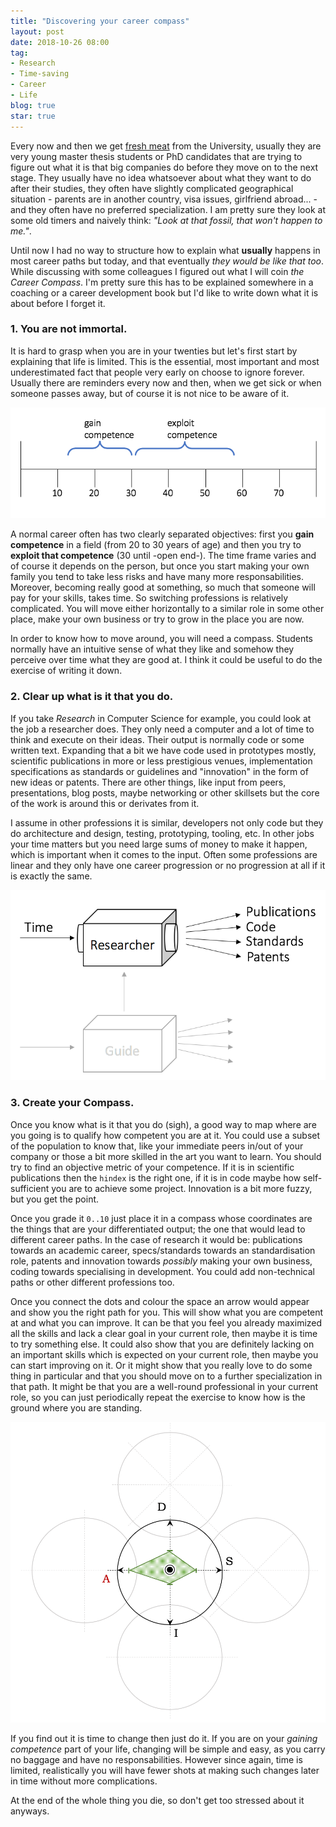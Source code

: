 ```yaml
---
title: "Discovering your career compass"
layout: post
date: 2018-10-26 08:00
tag:
- Research
- Time-saving
- Career
- Life
blog: true
star: true
---
```


Every now and then we get [fresh meat](https://youtu.be/Jj90khPuWv8) from the University, usually they are very young master thesis students or PhD candidates that are trying to figure out what it is that big companies do before they move on to the next stage. They usually have no idea whatsoever about what they want to do after their studies, they often have slightly complicated geographical situation - parents are in another country, visa issues, girlfriend abroad... - and they often have no preferred specialization. I am pretty sure they look at some old timers and naively think: *"Look at that fossil, that won't happen to me."*.

Until now I had no way to structure how to explain what **usually** happens in most career paths but today, and that eventually *they would be like that too*. While discussing with some colleagues I figured out what I will coin *the Career Compass*. I'm pretty sure this has to be explained somewhere in a coaching or a career development book but I'd like to write down what it is about before I forget it.

### 1. You are not immortal.

It is hard to grasp when you are in your twenties but let's first start by explaining that life is limited. This is the essential, most important and most underestimated fact that people very early on choose to ignore forever. Usually there are reminders every now and then, when we get sick or when someone passes away, but of course it is not nice to be aware of it.

![Career lifetime](/assets/images/career/3.png)

A normal career often has two clearly separated objectives: first you **gain competence** in a field (from 20 to 30 years of age) and then you try to **exploit that competence** (30 until -open end-). The time frame varies and of course it depends on the person, but once you start making your own family you tend to take less risks and have many more responsabilities. Moreover, becoming really good at something, so much that someone will pay for your skills, takes time. So switching professions is relatively complicated. You will move either horizontally to a similar role in some other place, make your own business or try to grow in the place you are now.


In order to know how to move around, you will need a compass. Students normally have an intuitive sense of what they like and somehow they perceive over time what they are good at. I think it could be useful to do the exercise of writing it down.

### 2. Clear up what is it that you do.

If you take *Research* in Computer Science for example, you could look at the job a researcher does. They only need a computer and a lot of time to think and execute on their ideas. Their output is normally code or some written text. Expanding that a bit we have code used in prototypes mostly, scientific publications in more or less prestigious venues, implementation specifications as standards or guidelines and "innovation" in the form of new ideas or patents. There are other things, like input from peers, presentations, blog posts, maybe networking or other skillsets but the core of the work is around this or derivates from it.

I assume in other professions it is similar, developers not only code but they do architecture and design, testing, prototyping, tooling, etc. In other jobs your time matters but you need large sums of money to make it happen, which is important when it comes to the input. Often some professions are linear and they only have one career progression or no progression at all if it is exactly the same.

![Simplified work box](/assets/images/career/1.png)

### 3. Create your Compass.

Once you know what is it that you do (sigh), a good way to map where are you going is to qualify how competent you are at it. You could use a subset of the population to know that, like your immediate peers in/out of your company or those a bit more skilled in the art you want to learn. You should try to find an objective metric of your competence. If it is in scientific publications then the `hindex` is the right one, if it is in code maybe how self-sufficient you are to achieve some project. Innovation is a bit more fuzzy, but you get the point.

Once you grade it `0..10` just place it in a compass whose coordinates are the things that are your differentiated output; the one that would lead to different career paths. In the case of research it would be: publications towards an academic career, specs/standards towards an standardisation role, patents and innovation towards *possibly* making your own business, coding towards specialising in development. You could add non-technical paths or other different professions too.

Once you connect the dots and colour the space an arrow would appear and show you the right path for you. This will show what you are competent at and what you can improve. It can be that you feel you already maximized all the skills and lack a clear goal in your current role, then maybe it is time to try something else. It could also show that you are definitely lacking on an important skills which is expected on your current role, then maybe you can start improving on it. Or it might show that you really love to do some thing in particular and that you should move on to a further specialization in that path. It might be that you are a well-round professional in your current role, so you can just periodically repeat the exercise to know how is the ground where you are standing.

![The Career Compass ©](/assets/images/career/2.png)

If you find out it is time to change then just do it. If you are on your *gaining competence* part of your life, changing will be simple and easy, as you carry no baggage and have no responsabilities. However since again, time is limited, realistically you will have fewer shots at making such changes later in time without more complications.


At the end of the whole thing you die, so don't get too stressed about it anyways.
